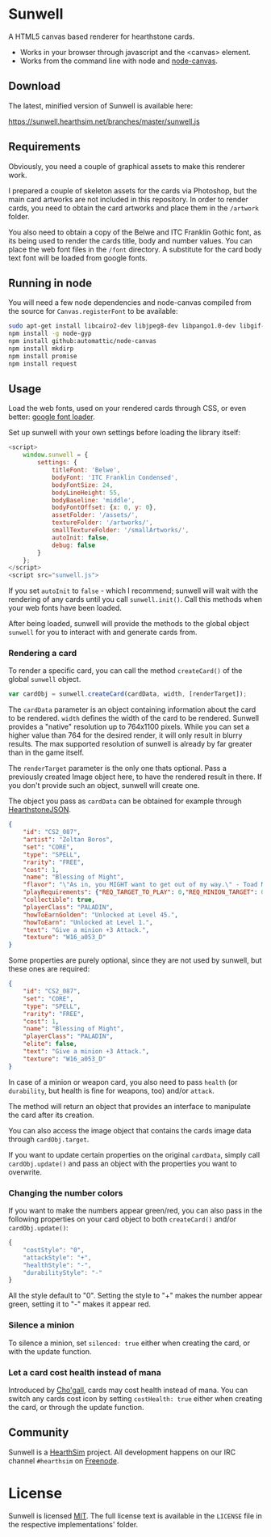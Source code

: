 # Sunwell

A HTML5 canvas based renderer for hearthstone cards.

* Works in your browser through javascript and the &lt;canvas&gt; element.
* Works from the command line with node and [node-canvas](https://github.com/Automattic/node-canvas).


## Download

The latest, minified version of Sunwell is available here:

https://sunwell.hearthsim.net/branches/master/sunwell.js


## Requirements

Obviously, you need a couple of graphical assets to make this renderer work.

I prepared a couple of skeleton assets for the cards via Photoshop, but the main card artworks are not
included in this repository. In order to render cards, you need to obtain the card artworks and place
them in the `/artwork` folder.

You also need to obtain a copy of the Belwe and ITC Franklin Gothic font, as its being used to render the cards title, body
and number values. You can place the web font files in the `/font` directory. A substitute for the card body text
font will be loaded from google fonts.

## Running in node

You will need a few node dependencies and node-canvas compiled from the source for `Canvas.registerFont` to be available:

```sh
sudo apt-get install libcairo2-dev libjpeg8-dev libpango1.0-dev libgif-dev build-essential g++
npm install -g node-gyp
npm install github:automattic/node-canvas
npm install mkdirp
npm install promise
npm install request
```

## Usage
Load the web fonts, used on your rendered cards through CSS, or even better: [google font loader](https://github.com/typekit/webfontloader).

Set up sunwell with your own settings before loading the library itself:

```javascript
<script>
	window.sunwell = {
		settings: {
			titleFont: 'Belwe',
			bodyFont: 'ITC Franklin Condensed',
			bodyFontSize: 24,
			bodyLineHeight: 55,
			bodyBaseline: 'middle',
			bodyFontOffset: {x: 0, y: 0},
			assetFolder: '/assets/',
			textureFolder: '/artworks/',
			smallTextureFolder: '/smallArtworks/',
			autoInit: false,
			debug: false
		}
	};
</script>
<script src="sunwell.js">
```

If you set `autoInit` to `false` - which I recommend; sunwell will wait with the rendering of any cards until you call
`sunwell.init()`. Call this methods when your web fonts have been loaded.

After being loaded, sunwell will provide the methods to the global object `sunwell` for you to interact with and
generate cards from.


### Rendering a card
To render a specific card, you can call the method `createCard()` of the global `sunwell` object.

```js
var cardObj = sunwell.createCard(cardData, width, [renderTarget]);
```

The `cardData` parameter is an object containing information about the card to be rendered. `width`
defines the width of the card to be rendered. Sunwell provides a "native" resolution up to 764x1100
pixels. While you can set a higher value than 764 for the desired render, it will only result in blurry
results. The max supported resolution of sunwell is already by far greater than in the game itself.

The `renderTarget` parameter is the only one thats optional. Pass a previously created Image object
here, to have the rendered result in there. If you don't provide such an object, sunwell will create one.

The object you pass as `cardData` can be obtained for example through [HearthstoneJSON](https://hearthstonejson.com/).

```json
{
	"id": "CS2_087",
	"artist": "Zoltan Boros",
	"set": "CORE",
	"type": "SPELL",
	"rarity": "FREE",
	"cost": 1,
	"name": "Blessing of Might",
	"flavor": "\"As in, you MIGHT want to get out of my way.\" - Toad Mackle, recently buffed.",
	"playRequirements": {"REQ_TARGET_TO_PLAY": 0,"REQ_MINION_TARGET": 0},
	"collectible": true,
	"playerClass": "PALADIN",
	"howToEarnGolden": "Unlocked at Level 45.",
	"howToEarn": "Unlocked at Level 1.",
	"text": "Give a minion +3 Attack.",
	"texture": "W16_a053_D"
}
```

Some properties are purely optional, since they are not used by sunwell, but these ones are required:

```json
{
	"id": "CS2_087",
	"set": "CORE",
	"type": "SPELL",
	"rarity": "FREE",
	"cost": 1,
	"name": "Blessing of Might",
	"playerClass": "PALADIN",
	"elite": false,
	"text": "Give a minion +3 Attack.",
	"texture": "W16_a053_D"
}
```

In case of a minion or weapon card, you also need to pass `health` (or `durability`, but health is fine for weapons, too) and/or `attack`.

The method will return an object that provides an interface to manipulate the card after its creation.

You can also access the image object that contains the cards image data through `cardObj.target`.

If you want to update certain properties on the original `cardData`, simply call `cardObj.update()` and
pass an object with the properties you want to overwrite.

### Changing the number colors

If you want to make the numbers appear green/red, you can also pass in the following properties on your card object to both
`createCard()` and/or `cardObj.update()`:

```javascript
{
	"costStyle": "0",
	"attackStyle": "+",
	"healthStyle": "-",
	"durabilityStyle": "-"
}
```

All the style default to "0". Setting the style to "+" makes the number appear green, setting it to "-" makes it appear red.


### Silence a minion
To silence a minion, set `silenced: true` either when creating the card, or with the update function.

### Let a card cost health instead of mana
Introduced by [Cho'gall](http://hearthstonelabs.com/cards#lang=enUS;detail=OG_121), cards may cost health instead of mana.
You can switch any cards cost icon by setting `costHealth: true` either when creating the card, or through the update function.


## Community

Sunwell is a [HearthSim](http://hearthsim.info) project. All development
happens on our IRC channel `#hearthsim` on [Freenode](https://freenode.net).


# License

Sunwell is licensed
[MIT](http://choosealicense.com/licenses/mit/). The full license text is
available in the `LICENSE` file in the respective implementations' folder.
